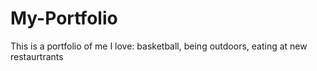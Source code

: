 # My-Portfolio
This is a portfolio of me
I love: basketball, being outdoors, eating at new restaurtrants
